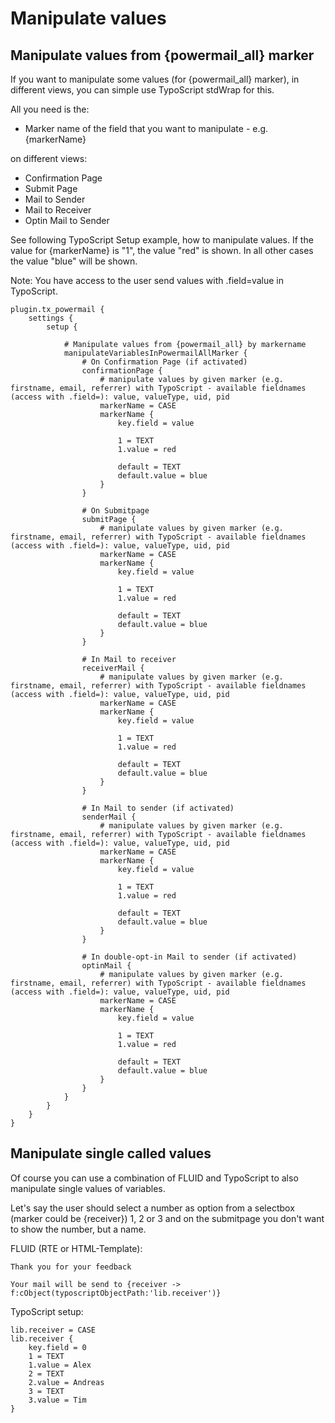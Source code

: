 # Manipulate values

## Manipulate values from {powermail_all} marker

If you want to manipulate some values (for {powermail_all} marker), in different views,
you can simple use TypoScript stdWrap for this.

All you need is the:

- Marker name of the field that you want to manipulate - e.g. {markerName}

on different views:

- Confirmation Page
- Submit Page
- Mail to Sender
- Mail to Receiver
- Optin Mail to Sender

See following TypoScript Setup example, how to manipulate values. If the value for {markerName} is "1",
the value "red" is shown. In all other cases the value "blue" will be shown.

Note: You have access to the user send values with .field=value in TypoScript.

```
plugin.tx_powermail {
    settings {
        setup {

            # Manipulate values from {powermail_all} by markername
            manipulateVariablesInPowermailAllMarker {
                # On Confirmation Page (if activated)
                confirmationPage {
                    # manipulate values by given marker (e.g. firstname, email, referrer) with TypoScript - available fieldnames (access with .field=): value, valueType, uid, pid
                    markerName = CASE
                    markerName {
                        key.field = value

                        1 = TEXT
                        1.value = red

                        default = TEXT
                        default.value = blue
                    }
                }

                # On Submitpage
                submitPage {
                    # manipulate values by given marker (e.g. firstname, email, referrer) with TypoScript - available fieldnames (access with .field=): value, valueType, uid, pid
                    markerName = CASE
                    markerName {
                        key.field = value

                        1 = TEXT
                        1.value = red

                        default = TEXT
                        default.value = blue
                    }
                }

                # In Mail to receiver
                receiverMail {
                    # manipulate values by given marker (e.g. firstname, email, referrer) with TypoScript - available fieldnames (access with .field=): value, valueType, uid, pid
                    markerName = CASE
                    markerName {
                        key.field = value

                        1 = TEXT
                        1.value = red

                        default = TEXT
                        default.value = blue
                    }
                }

                # In Mail to sender (if activated)
                senderMail {
                    # manipulate values by given marker (e.g. firstname, email, referrer) with TypoScript - available fieldnames (access with .field=): value, valueType, uid, pid
                    markerName = CASE
                    markerName {
                        key.field = value

                        1 = TEXT
                        1.value = red

                        default = TEXT
                        default.value = blue
                    }
                }

                # In double-opt-in Mail to sender (if activated)
                optinMail {
                    # manipulate values by given marker (e.g. firstname, email, referrer) with TypoScript - available fieldnames (access with .field=): value, valueType, uid, pid
                    markerName = CASE
                    markerName {
                        key.field = value

                        1 = TEXT
                        1.value = red

                        default = TEXT
                        default.value = blue
                    }
                }
            }
        }
    }
}
```

## Manipulate single called values

Of course you can use a combination of FLUID and TypoScript to also manipulate single values of variables.

Let's say the user should select a number as option from a selectbox (marker could be {receiver}) 1, 2 or 3
and on the submitpage you don't want to show the number, but a name.


FLUID (RTE or HTML-Template):

```
Thank you for your feedback

Your mail will be send to {receiver -> f:cObject(typoscriptObjectPath:'lib.receiver')}
```

TypoScript setup:

```
lib.receiver = CASE
lib.receiver {
    key.field = 0
    1 = TEXT
    1.value = Alex
    2 = TEXT
    2.value = Andreas
    3 = TEXT
    3.value = Tim
}
```
